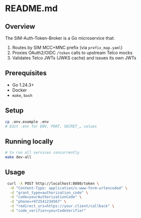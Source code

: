 # README.md

## Overview

The SIM-Auth-Token-Broker is a Go microservice that:

1. Routes by SIM MCC+MNC prefix (via `prefix_map.yaml`)  
2. Proxies OAuth2/OIDC `/token` calls to upstream Telco mocks  
3. Validates Telco JWTs (JWKS cache) and issues its own JWTs

## Prerequisites

- Go 1.24.3+  
- Docker
- `make`, `bash`

## Setup

```bash
cp .env.example .env
# Edit .env for ENV, PORT, SECRET_… values
```

## Running locally

```bash
# to run all services concurrently 
make dev-all
```

## Usage

```bash
 curl -X POST http://localhost:8080/token \
  -H "Content-Type: application/x-www-form-urlencoded" \
  -d "grant_type=authorization_code" \
  -d "code=yourAuthorizationCode" \
  -d "phone=+972541234567" \
  -d "redirect_uri=https://your.client/callback" \
  -d "code_verifier=yourCodeVerifier"
```
